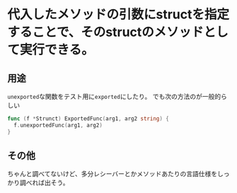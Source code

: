 # 代入したメソッドの引数にstructを指定することで、そのstructのメソッドとして実行できる。

## 用途
`unexported`な関数をテスト用に`exported`にしたり。
でも次の方法のが一般的らしい
```go
func (f *Strunct) ExportedFunc(arg1, arg2 string) {
  f.unexportedFunc(arg1, arg2)
}
```

## その他
ちゃんと調べてないけど、多分レシーバーとかメソッドあたりの言語仕様をしっかり調べれば出そう。
